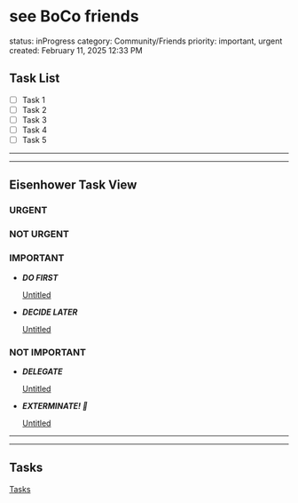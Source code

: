 # see BoCo friends

status: inProgress
category: Community/Friends
priority: important, urgent
created: February 11, 2025 12:33 PM

## Task List

- [ ]  Task 1
- [ ]  Task 2
- [ ]  Task 3
- [ ]  Task 4
- [ ]  Task 5

---

---

## Eisenhower Task View

### URGENT

### NOT URGENT

### IMPORTANT

- ***DO FIRST***
    
    [Untitled](see%20BoCo%20friends%201976509554a7805d9a3af793c1b2eb44/Untitled%201976509554a7800eb8b6e7290c33188f.csv)
    

- ***DECIDE LATER***
    
    [Untitled](see%20BoCo%20friends%201976509554a7805d9a3af793c1b2eb44/Untitled%201976509554a780d29b99d7f4d8c74f89.csv)
    

### NOT IMPORTANT

- ***DELEGATE***
    
    [Untitled](see%20BoCo%20friends%201976509554a7805d9a3af793c1b2eb44/Untitled%201976509554a780b0b0cad5d868d918ad.csv)
    

- ***EXTERMINATE! 🤖***
    
    [Untitled](see%20BoCo%20friends%201976509554a7805d9a3af793c1b2eb44/Untitled%201976509554a7808cbe7cc531db6383ec.csv)
    

---

---

## Tasks

[Tasks](see%20BoCo%20friends%201976509554a7805d9a3af793c1b2eb44/Tasks%201976509554a7809aaf87ea9a4cd45cc3.csv)